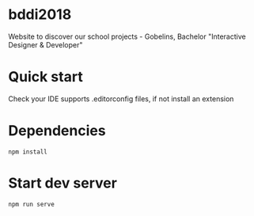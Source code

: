 # bddi2018
 Website to discover our school projects - Gobelins, Bachelor "Interactive Designer &amp; Developer"

# Quick start
Check your IDE supports .editorconfig files, if not install an extension 

# Dependencies
```
npm install
```

# Start dev server
```
npm run serve
```
